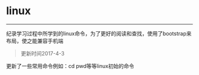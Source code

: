 # linux
---------------------

纪录学习过程中所学到的linux命令，为了更好的阅读和查找，使用了bootstrap来布局，使之能兼容手机端
>更新时间2017-4-3

更新了一些常用命令例如：cd pwd等等linux初始的命令
